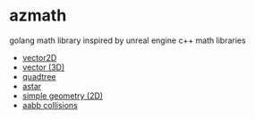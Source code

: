 # azmath
golang math library inspired by unreal engine c++ math libraries
- [vector2D][1]
- [vector (3D)][2]
- [quadtree][3]
- [astar][4]
- [simple geometry (2D)][5]
- [aabb collisions][5]

[1]: /vector2D
[2]: /vector
[3]: /quadtree
[4]: /astar
[5]: /geom